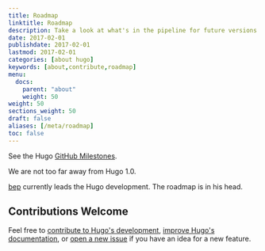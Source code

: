 ```yaml
---
title: Roadmap
linktitle: Roadmap
description: Take a look at what's in the pipeline for future versions of the Hugo project.
date: 2017-02-01
publishdate: 2017-02-01
lastmod: 2017-02-01
categories: [about hugo]
keywords: [about,contribute,roadmap]
menu:
  docs:
    parent: "about"
    weight: 50
weight: 50
sections_weight: 50
draft: false
aliases: [/meta/roadmap]
toc: false
---
```


See the Hugo [GitHub Milestones][milestones].

We are not too far away from Hugo 1.0.

[bep](https://github.com/bep/) currently leads the Hugo development. The roadmap is in his head.

## Contributions Welcome

Feel free to [contribute to Hugo's development][devcontribute], [improve Hugo's documentation][doccontribute], or [open a new issue][newissue] if you have an idea for a new feature.

[#98]: https://github.com/gohugoio/hugo/issues/98
[#1014]: https://github.com/gohugoio/hugo/issues/1014
[#1435]: https://github.com/gohugoio/hugo/issues/1435
[#1436]: https://github.com/gohugoio/hugo/issues/1436
[devcontribute]: /contribute/development/
[doccontribute]: /contribute/documentation/
[hosting and deployment]: /hosting-and-deployment/
[migrate]: /tools/migrations/
[milestones]: https://github.com/gohugoio/hugo/milestones/
[newissue]: https://github.com/gohugoio/hugo/issues/
[related forum thread]: https://discourse.gohugo.io/t/web-based-editor/155
[themes]: /themes/
[themescontrib]: /contribute/themes/
[tutorials]: /tutorials
[***your*** best ideas!]: /contribute/

